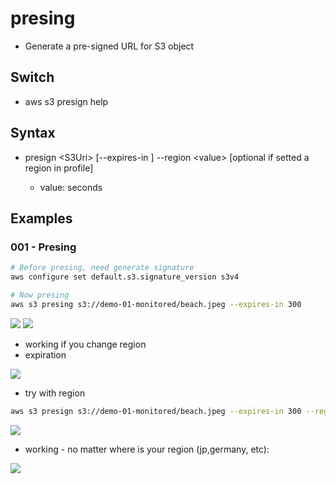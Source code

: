 # presing
* Generate a pre-signed URL for S3 object

## Switch
* aws s3 presign help

## Syntax
* presign \<S3Uri\> [--expires-in <value>] --region \<value\> [optional if setted a region in profile]
    * value: seconds


## Examples
### 001 - Presing
````bash
# Before presing, need generate signature
aws configure set default.s3.signature_version s3v4
````

````bash
# Now presing
aws s3 presing s3://demo-01-monitored/beach.jpeg --expires-in 300
````
[<img src="https://i.imgur.com/n24PKg4.png">](https://i.imgur.com/n24PKg4.png)
[<img src="https://i.imgur.com/kzzO7EU.png">](https://i.imgur.com/kzzO7EU.png)

* working if you change region
* expiration

[<img src="https://i.imgur.com/A3nHGTU.png">](https://i.imgur.com/A3nHGTU.png)

* try with region
````bash
aws s3 presign s3://demo-01-monitored/beach.jpeg --expires-in 300 --region ca-central-1
````
[<img src="https://i.imgur.com/bibEHiB.png">](https://i.imgur.com/bibEHiB.png)

* working - no matter where is your region (jp,germany, etc): 

[<img src="https://i.imgur.com/mJ47AR9.png">](https://i.imgur.com/mJ47AR9.png)
